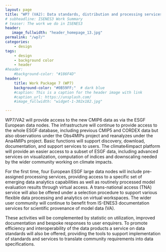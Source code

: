 ```yaml
---
layout: page
title: "WP7 (VA2): Data standards, distribution and processing services"
# subheadline: ISENES3 Work Summary
# teaser: The work we do in ISENES3
header:
   image_fullwidth: "header_homepage_13.jpg"
permalink: "/wp7/"
categories:
    - design
tags:
    - design
    - background color
    - header
#header:
    #background-color: "#186F4D"
header:
    title: Work Package 7 (WP7)
    background-color: "#0B59FF;"  # dark blue
    #caption: This is a caption for the header image with link
    #caption_url: https://unsplash.com/
    #image_fullwidth: "widget-1-302x182.jpg"

---
```


WP7/VA2 will provide access to the new CMIP6 data as via the ESGF European data nodes. The infrastructure will continue to provide access to the whole ESGF database, including previous CMIP5 and CORDEX data but also observations under the Obs4MIPs project and reanalyzes under the Ana4MIPs project. Basic functions will support discovery, download, documentation, and support services to users. The climate4impact platform will provide an easier access to a subset of ESGF data, including advanced services on visualization, computation of indices and downscaling needed by the wider community working on climate impacts.

For the first time, four European ESGF large data nodes will include pre-assigned processing services, providing access to a specific set of emerging data analytics capabilities as well as routinely processed model evaluation results through virtual access. A trans-national access (TNA) service will also be offered under a selection procedure to support various flexible data processing and analytics on virtual workspaces. The wider user community will continue to benefit from IS-ENES3 documentation services for scientific provenance of model data (VA).

These activities will be complemented by statistic on utilization, improved documentation and bespoke responses to user enquirers. To promote efficiency and interoperability of the data products a service on data standards will also be offered, providing the tools to support implementation of standards and services to translate community requirements into data specifications.
